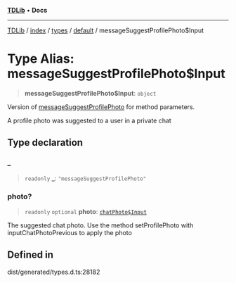 [**TDLib**](../../../../../../README.md) • **Docs**

***

[TDLib](../../../../../../modules.md) / [index](../../../../../README.md) / [types](../../../README.md) / [default](../README.md) / messageSuggestProfilePhoto$Input

# Type Alias: messageSuggestProfilePhoto$Input

> **messageSuggestProfilePhoto$Input**: `object`

Version of [messageSuggestProfilePhoto](messageSuggestProfilePhoto.md) for method parameters.

A profile photo was suggested to a user in a private chat

## Type declaration

### \_

> `readonly` **\_**: `"messageSuggestProfilePhoto"`

### photo?

> `readonly` `optional` **photo**: [`chatPhoto$Input`](chatPhoto$Input.md)

The suggested chat photo. Use the method setProfilePhoto with inputChatPhotoPrevious to apply the photo

## Defined in

dist/generated/types.d.ts:28182
